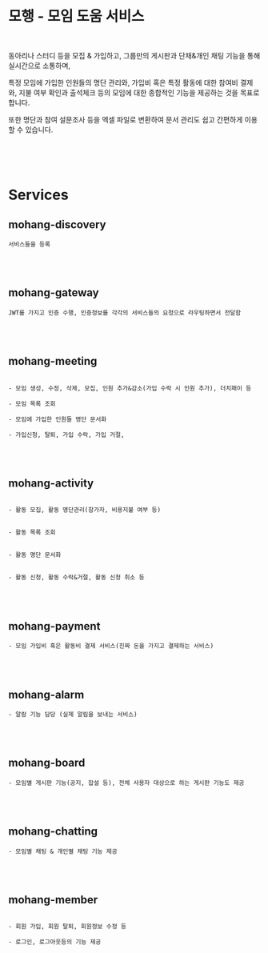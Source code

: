 

# 모행 - 모임 도움 서비스

</br>

동아리나 스터디 등을 모집 & 가입하고, 그룹만의 게시판과 단채&개인 채팅 기능을 통해 실시간으로 소통하며,

특정 모임에 가입한 인원들의 명단 관리와, 가입비 혹은 특정 활동에 대한 참여비 결제와, 지불 여부 확인과 출석체크 등의 모임에 대한 종합적인 기능을 제공하는 것을 목표로 합니다.

또한 명단과 참여 설문조사 등을 엑셀 파일로 변환하여 문서 관리도 쉽고 간편하게 이용할 수 있습니다. 



</br>
</br>
</br>

# Services

## mohang-discovery
```
서비스들을 등록
```



</br>
</br>

## mohang-gateway
```
JWT를 가지고 인증 수행, 인증정보를 각각의 서비스들의 요청으로 라우팅하면서 전달함
```
	
</br>
</br>

## mohang-meeting 
```

- 모임 생성, 수정, 삭제, 모집, 인원 추가&감소(가입 수락 시 인원 추가), 더치패이 등 

- 모임 목록 조회

- 모임에 가입한 인원들 명단 문서화

- 가입신청, 탈퇴, 가입 수락, 가입 거절,
```

</br>
</br>



## mohang-activity 
```

- 활동 모집, 활동 명단관리(참가자, 비용지불 여부 등)


- 활동 목록 조회
		

- 활동 명단 문서화


- 활동 신청, 활동 수락&거절, 활동 신청 취소 등
```

</br>
</br>

## mohang-payment
```
- 모임 가입비 혹은 활동비 결제 서비스(진짜 돈을 가지고 결제하는 서비스)
```	
</br>
</br>

## mohang-alarm
```
- 알람 기능 담당 (실제 알림을 보내는 서비스)
```	
</br>
</br>

## mohang-board
```
- 모임별 게시판 기능(공지, 잡설 등), 전체 사용자 대상으로 하는 게시판 기능도 제공
```	
</br>
</br>

## mohang-chatting
```
- 모임별 채팅 & 개인별 채팅 기능 제공
```
	
</br>
</br>

## mohang-member
```

- 회원 가입, 회원 탈퇴, 회원정보 수정 등

- 로그인, 로그아웃등의 기능 제공

```
</br></br></br>



